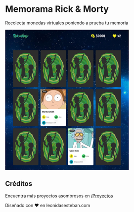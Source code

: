 # Memorama Rick & Morty

Recolecta monedas virtuales poniendo a prueba tu memoria

<img width="400px"  src="https://raw.githubusercontent.com/uxcristopher/imagenes/main/Readmes/Memorama%20Rick%20%26%20Morty/Desktop-Memorama.png" />

## Créditos

Encuentra más proyectos asombrosos en [/Proyectos](https://leonidasesteban.com/proyectos)

Diseñado con ♥️ en leonidasesteban.com


